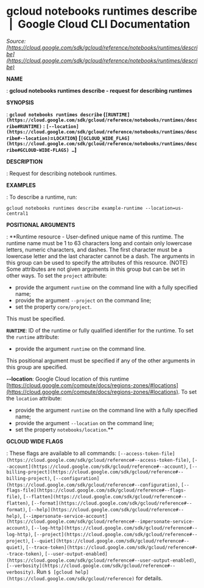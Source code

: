 # gcloud notebooks runtimes describe  |  Google Cloud CLI Documentation

*Source: [https://cloud.google.com/sdk/gcloud/reference/notebooks/runtimes/describe](https://cloud.google.com/sdk/gcloud/reference/notebooks/runtimes/describe)*

**NAME**

: **gcloud notebooks runtimes describe - request for describing runtimes**

**SYNOPSIS**

: **`gcloud notebooks runtimes describe` (`[RUNTIME](https://cloud.google.com/sdk/gcloud/reference/notebooks/runtimes/describe#RUNTIME)` : `[--location](https://cloud.google.com/sdk/gcloud/reference/notebooks/runtimes/describe#--location)`=`LOCATION`) [`[GCLOUD_WIDE_FLAG](https://cloud.google.com/sdk/gcloud/reference/notebooks/runtimes/describe#GCLOUD-WIDE-FLAGS) …`]**

**DESCRIPTION**

: Request for describing notebook runtimes.

**EXAMPLES**

: To describe a runtime, run:

```
gcloud notebooks runtimes describe example-runtime --location=us-central1
```

**POSITIONAL ARGUMENTS**

: **Runtime resource - User-defined unique name of this runtime. The runtime name
must be 1 to 63 characters long and contain only lowercase letters, numeric
characters, and dashes. The first character must be a lowercase letter and the
last character cannot be a dash. The arguments in this group can be used to
specify the attributes of this resource. (NOTE) Some attributes are not given
arguments in this group but can be set in other ways.
To set the `project` attribute:

- provide the argument `runtime` on the command line with a fully
specified name;
- provide the argument `--project` on the command line;
- set the property `core/project`.

This must be specified.

**`RUNTIME`**:
ID of the runtime or fully qualified identifier for the runtime.
To set the `runtime` attribute:

- provide the argument `runtime` on the command line.

This positional argument must be specified if any of the other arguments in this
group are specified.

**--location**:
Google Cloud location of this runtime [https://cloud.google.com/compute/docs/regions-zones/#locations](https://cloud.google.com/compute/docs/regions-zones/#locations).
To set the `location` attribute:

- provide the argument `runtime` on the command line with a fully
specified name;
- provide the argument `--location` on the command line;
- set the property `notebooks/location`.**

**GCLOUD WIDE FLAGS**

: These flags are available to all commands: `[--access-token-file](https://cloud.google.com/sdk/gcloud/reference#--access-token-file)`,
`[--account](https://cloud.google.com/sdk/gcloud/reference#--account)`, `[--billing-project](https://cloud.google.com/sdk/gcloud/reference#--billing-project)`,
`[--configuration](https://cloud.google.com/sdk/gcloud/reference#--configuration)`,
`[--flags-file](https://cloud.google.com/sdk/gcloud/reference#--flags-file)`,
`[--flatten](https://cloud.google.com/sdk/gcloud/reference#--flatten)`, `[--format](https://cloud.google.com/sdk/gcloud/reference#--format)`, `[--help](https://cloud.google.com/sdk/gcloud/reference#--help)`, `[--impersonate-service-account](https://cloud.google.com/sdk/gcloud/reference#--impersonate-service-account)`,
`[--log-http](https://cloud.google.com/sdk/gcloud/reference#--log-http)`,
`[--project](https://cloud.google.com/sdk/gcloud/reference#--project)`, `[--quiet](https://cloud.google.com/sdk/gcloud/reference#--quiet)`, `[--trace-token](https://cloud.google.com/sdk/gcloud/reference#--trace-token)`, `[--user-output-enabled](https://cloud.google.com/sdk/gcloud/reference#--user-output-enabled)`,
`[--verbosity](https://cloud.google.com/sdk/gcloud/reference#--verbosity)`.
Run `$ [gcloud help](https://cloud.google.com/sdk/gcloud/reference)` for details.